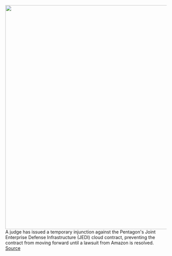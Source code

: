<img src='https://cdn.vox-cdn.com/thumbor/53H1WQGXIytp_WEnX8XQlblrwN8=/0x0:2040x1360/1200x800/filters:focal(857x517:1183x843)/cdn.vox-cdn.com/uploads/chorus_image/image/66308875/acastro_190920_1777_amazon_0002.0.0.jpg' width='700px' /><br/>
A judge has issued a temporary injunction against the Pentagon's Joint Enterprise Defense Infrastructure (JEDI) cloud contract, preventing the contract from moving forward until a lawsuit from Amazon is resolved.
<a href='https://www.theverge.com/2020/2/13/21136641/amazon-microsoft-pentagon-contract-jedi-10-billion-paused'> Source <a/>